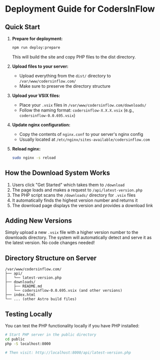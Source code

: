 # Deployment Guide for CodersInFlow

## Quick Start

1. **Prepare for deployment:**
   ```bash
   npm run deploy:prepare
   ```
   This will build the site and copy PHP files to the dist directory.

2. **Upload files to your server:**
   - Upload everything from the `dist/` directory to `/var/www/codersinflow.com/`
   - Make sure to preserve the directory structure

3. **Upload your VSIX files:**
   - Place your `.vsix` files in `/var/www/codersinflow.com/downloads/`
   - Follow the naming format: `codersinflow-X.X.X.vsix` (e.g., `codersinflow-0.0.695.vsix`)

4. **Update nginx configuration:**
   - Copy the contents of `nginx.conf` to your server's nginx config
   - Usually located at `/etc/nginx/sites-available/codersinflow.com`

5. **Reload nginx:**
   ```bash
   sudo nginx -s reload
   ```

## How the Download System Works

1. Users click "Get Started" which takes them to `/download`
2. The page loads and makes a request to `/api/latest-version.php`
3. The PHP script scans the `/downloads/` directory for `.vsix` files
4. It automatically finds the highest version number and returns it
5. The download page displays the version and provides a download link

## Adding New Versions

Simply upload a new `.vsix` file with a higher version number to the downloads directory. The system will automatically detect and serve it as the latest version. No code changes needed!

## Directory Structure on Server

```
/var/www/codersinflow.com/
├── api/
│   └── latest-version.php
├── downloads/
│   ├── README.md
│   └── codersinflow-0.0.695.vsix (and other versions)
├── index.html
└── ... (other Astro build files)
```

## Testing Locally

You can test the PHP functionality locally if you have PHP installed:

```bash
# Start PHP server in the public directory
cd public
php -S localhost:8000

# Then visit: http://localhost:8000/api/latest-version.php
```